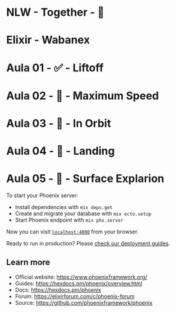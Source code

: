# NLW - Together - :rocket:
# Elixir - Wabanex
# Aula 01 - :white_check_mark: - Liftoff
# Aula 02 - :black_square_button: - Maximum Speed
# Aula 03 - :black_square_button: - In Orbit
# Aula 04 - :black_square_button: - Landing
# Aula 05 - :black_square_button: - Surface Explarion


To start your Phoenix server:

  * Install dependencies with `mix deps.get`
  * Create and migrate your database with `mix ecto.setup`
  * Start Phoenix endpoint with `mix phx.server`

Now you can visit [`localhost:4000`](http://localhost:4000) from your browser.

Ready to run in production? Please [check our deployment guides](https://hexdocs.pm/phoenix/deployment.html).

## Learn more

  * Official website: https://www.phoenixframework.org/
  * Guides: https://hexdocs.pm/phoenix/overview.html
  * Docs: https://hexdocs.pm/phoenix
  * Forum: https://elixirforum.com/c/phoenix-forum
  * Source: https://github.com/phoenixframework/phoenix
